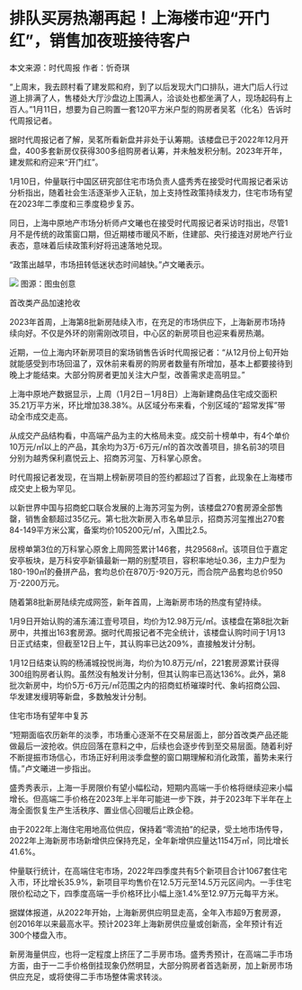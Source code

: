# 排队买房热潮再起！上海楼市迎“开门红”，销售加夜班接待客户

本文来源：时代周报 作者：忻奇琪

“上周末，我去顾村看了建发熙和府，到了以后发现大门口排队，进大门后人行过道上排满了人，售楼处大厅沙盘边上围满人，洽谈处也都坐满了人，现场起码有上百人。”1月11日，想要为自己购置一套120平方米户型的购房者吴茗（化名）告诉时代周报记者。

据时代周报记者了解，吴茗所看新盘并非处于认筹期。该楼盘已于2022年12月开盘，400多套新房仅获得300多组购房者认筹，并未触发积分制。2023年开年，建发熙和府迎来“开门红”。

1月10日，仲量联行中国区研究部住宅市场负责人盛秀秀在接受时代周报记者采访分析指出，随着社会生活逐渐步入正轨，加上支持性政策持续发力，住宅市场有望在2023年二季度和三季度稳步复苏。

同日，上海中原地产市场分析师卢文曦也在接受时代周报记者采访时指出，尽管1月不是传统的政策窗口期，但近期楼市暖风不断，住建部、央行接连对房地产行业表态，意味着后续政策利好将迅速落地兑现。

“政策出越早，市场扭转低迷状态时间越快。”卢文曦表示。

![](https://inews.gtimg.com/newsapp_bt/0/15607490076/1000)
图源：图虫创意

首改类产品加速抢收

2023年首周，上海第8批新房陆续入市，在充足的市场供应下，上海新房市场持续向好。不仅是外环的刚需刚改项目，中心区的新房项目也迎来看房热潮。

近期，一位上海内环新房项目的案场销售告诉时代周报记者：“从12月份上旬开始就能感受到市场回温了，双休前来看房的购房者数量有所增加，基本上都要接待到晚上才能结束。大部分购房者更加关注大户型，改善需求走高明显。”

上海中原地产数据显示，上周（1月2日－1月8日）上海新建商品住宅成交面积35.21万平方米，环比增加38.38%。从区域分布来看，个别区域的“超常发挥”带动全市成交走高。

从成交产品结构看，中高端产品为主的大格局未变。成交前十榜单中，有4个单价10万元/㎡以上的产品，其余均为3万-6万元/㎡的首次改善项目，排名前3的项目分别为越秀保利嘉悦云上、招商苏河玺、万科掌心原舍。

时代周报记者发现，在当期上榜新房项目的签约都超过了百套，此现象在上海楼市成交史上极为罕见。

以新世界中国与招商蛇口联合发展的上海苏河玺为例，该楼盘270套房源全部售罄，销售金额超过35亿元。第七批次新房入市名单显示，招商苏河玺推出270套84-149平方米公寓，备案均价105200元/㎡，入围比2.5。

居榜单第3位的万科掌心原舍上周网签累计146套，共29568㎡。该项目位于嘉定安亭板块，是万科安亭新镇最新一期的别墅项目，容积率地址0.36，主力户型为180-190㎡的叠拼产品，套均总价在870万-920万元，而合院产品套均总价950万-2200万元。

随着第8批新房陆续完成网签，新年首周，上海新房市场的热度有望持续。

1月9日开始认购的浦东浦江壹号项目，均价为12.98万元/㎡。该楼盘在第8批次新房中，共推出163套房源。据时代周报记者不完全统计，该楼盘认购时间于1月13日正式结束，但截至12日上午，其认购率已达209%，直接触发计分制。

1月12日结束认购的杨浦城投悦尚海，均价为10.8万元/㎡，221套房源累计获得300组购房者认购。虽然没有触发计分制，但其认购率已高达136%。此外，第8批次新房中，均价5万-6万元/㎡范围之内的招商虹桥璀璨时代、象屿招商公园、华发建发缦玥等新盘，多数触发计分制。

住宅市场有望年中复苏

“短期面临农历新年的淡季，市场重心逐渐不在交易层面上，部分首改类产品还能做最后一波抢收。供应回落在意料之中，后续也会逐步传到至交易层面。随着利好不断提振市场信心，市场正好利用淡季盘整的窗口期理解和消化政策，蓄势未来行情。”卢文曦进一步指出。

盛秀秀表示，上海一手房限价有望小幅松动，短期内高端一手价格将继续迎来小幅增长。但高端二手价格在2023年上半年可能进一步下跌，并于2023年下半年在上海全面恢复生产生活秩序、置业信心回暖后止跌企稳。

由于2022年上海住宅用地高位供应，保持着“零流拍”的纪录，受土地市场传导，2022年上海新房市场新增供应保持充足，全年新增供应量达1154万㎡，同比增长
41.6%。

仲量联行统计，在高端住宅市场，2022年四季度共有5个新项目合计1067套住宅入市，环比增长35.9%，新项目平均售价在12.5万元至14.5万元区间内。一手住宅限价松动之下，四季度高端一手价格环比小幅上涨1.4%至12.97万元每平方米。

据媒体报道，从2022年开始，上海新房供应明显走高，全年入市超9万套房源，创2016年以来最高水平。预计2023年上海新房供应量或创新高，全年预计有近300个楼盘入市。

新房海量供应，也将一定程度上挤压了二手房市场。盛秀秀预计，在高端二手市场方面，由于一二手价格倒挂现象仍然明显，大部分购房者首选新房，加上新房市场供应充足，或将使得二手市场整体需求转淡。

